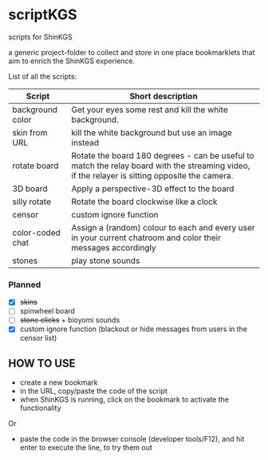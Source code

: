 # scriptKGS
scripts for ShinKGS

a generic project-folder to collect and store in one place bookmarklets that aim to enrich the ShinKGS experience.

List of all the scripts:

  Script           | Short description
  ---------------- | ---------------------------------------------------------
  background color | Get your eyes some rest and kill the white background.
  skin from URL    | kill the white background but use an image instead
  rotate board     | Rotate the board 180 degrees - can be useful to match the relay board with the streaming video, if the relayer is sitting opposite the camera.
  3D board         | Apply a perspective-3D effect to the board
  silly rotate     | Rotate the board clockwise like a clock
  censor           | custom ignore function 
  color-coded chat | Assign a (random) colour to each and every user in your current chatroom and color their messages accordingly 
  stones           | play stone sounds
  
### Planned
  - [X] ~~skins~~
  - [ ] spinwheel board
  - [ ] ~~stone clicks~~ + bioyomi sounds
  - [x] custom ignore function (blackout or hide messages from users in the censor list)
 
## HOW TO USE
 * create a new bookmark
 * in the URL, copy/paste the code of the script
 * when ShinKGS is running, click on the bookmark to activate the functionality

Or

 * paste the code in the browser console (developer tools/F12), and hit enter to execute the line, to try them out
